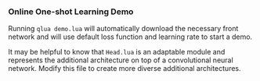 ### Online One-shot Learning Demo
Running `qlua demo.lua` will automatically download the necessary front network and will use default loss function and learning rate to start a demo. 

It may be helpful to know that `Head.lua` is an adaptable module and represents the additional architecture on top of a convolutional neural network. Modify this file to create more diverse additional architectures. 


